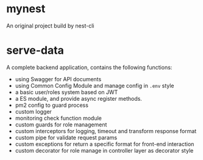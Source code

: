 # mynest

An original project build by nest-cli

# serve-data

A complete backend application, contains the following functions:

- using Swagger for API documents
- using Common Config Module and manage config in `.env` style 
- a basic user/roles system based on JWT
- a ES module, and provide async register methods.
- pm2 config to guard process
- custom logger
- monitoring check function module
- custom guards for role management
- custom interceptors for logging, timeout and transform response format
- custom pipe for validate request params
- custom exceptions for return a specific format for front-end interaction
- custom decorator for role manage in controller layer as decorator style